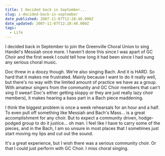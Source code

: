 ```yaml
---
title: I decided back in September...
slug: i-decided-back-in-september
date_published: 2007-11-07T12:28:48.000Z
date_updated: 2007-11-07T12:28:48.000Z
tags:
  - Life
---
```


I decided back in September to join the Greenville Choral Union to sing Handel's Messiah once more. I haven't done this since I was apart of GC Choir and the first week I could tell how long it had been since I had sung any serious choral music.

Doc threw in a doozy though. We're also singing Bach. And it is HARD. So hard that it makes me frustrated. Mainly because I want to do it really well, but there's no way with the limited amount of practice we have as a group. With amateur singers from the community and GC Choir members that can't sing (I swear! Doc's either getting sloppy or they are just really lazy choir members), it makes hearing a bass part in a Bach piece maddening.

I think the biggest problem is once a week rehearsals for an hour and a half. To even pull off something like Messiah and Bach's Mass... is a great accomplishment for any choir. But to expect a community driven, hodge-podged group to do it justice... oh man. I feel like I have to carry some of the pieces, and in the Bach, I am so unsure in most places that I sometimes just start moving my lips and cut out the sound.

It's a great experience, but I wish there was a serious community choir. Or that I could just perform with GC Choir. I miss choral singing.

